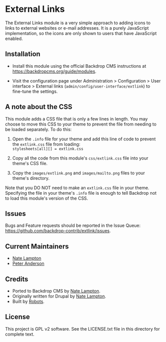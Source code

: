 External Links
==============

The External Links module is a very simple approach to adding icons to links to
external websites or e-mail addresses. It is a purely JavaScript implementation,
so the icons are only shown to users that have JavaScript enabled.

Installation
------------

- Install this module using the official Backdrop CMS instructions at
  https://backdropcms.org/guide/modules.

- Visit the configuration page under Administration > Configuration > User
  interface > External links (`admin/config/user-interface/extlink`) to
  fine-tune the settings.

A note about the CSS
--------------------

This module adds a CSS file that is only a few lines in length. You may choose
to move this CSS to your theme to prevent the file from needing to be loaded
separately. To do this:

1) Open the `.info` file for your theme and add this line of code to prevent the
  `extlink.css` file from loading:  
  `stylesheets[all][] = extlink.css`

2) Copy all the code from this module's `css/extlink.css` file into your theme's
  CSS file.

3) Copy the `images/extlink.png` and `images/mailto.png` files to your theme's
  directory.

Note that you DO NOT need to make an `extlink.css` file in your theme.
Specifying the file in your theme's `.info` file is enough to tell Backdrop not
to load this module's version of the CSS.

Issues
------

Bugs and Feature requests should be reported in the Issue Queue:
https://github.com/backdrop-contrib/extlink/issues.

Current Maintainers
-------------------

- [Nate Lampton](https://github.com/quicksketch)
- [Peter Anderson](https://github.com/BWPanda)

Credits
-------

- Ported to Backdrop CMS by [Nate Lampton](https://github.com/quicksketch).
- Originally written for Drupal by
  [Nate Lampton](https://github.com/quicksketch).
- Built by [Robots](https://www.lullabot.com/).

License
-------

This project is GPL v2 software.
See the LICENSE.txt file in this directory for complete text.
